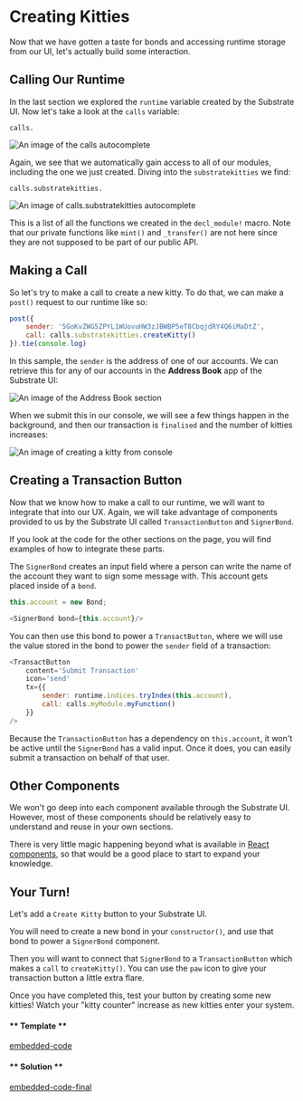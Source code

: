 Creating Kitties
===

Now that we have gotten a taste for bonds and accessing runtime storage from our UI, let's actually build some interaction.

## Calling Our Runtime

In the last section we explored the `runtime` variable created by the Substrate UI. Now let's take a look at the `calls` variable:

```
calls.
```

![An image of the `calls` autocomplete](../../4/assets/calls-autocomplete.png)

Again, we see that we automatically gain access to all of our modules, including the one we just created. Diving into the `substratekitties` we find:

```
calls.substratekitties.
```

![An image of `calls.substratekitties` autocomplete](../../4/assets/calls-substratekitties-autocomplete.png)

This is a list of all the functions we created in the `decl_module!` macro. Note that our private functions like `mint()` and `_transfer()` are not here since they are not supposed to be part of our public API.

## Making a Call

So let's try to make a call to create a new kitty. To do that, we can make a `post()` request to our runtime like so:

```javascript
post({
    sender: '5GoKvZWG5ZPYL1WUovuHW3zJBWBP5eT8CbqjdRY4Q6iMaDtZ',
    call: calls.substratekitties.createKitty()
}).tie(console.log)
```

In this sample, the `sender` is the address of one of our accounts. We can retrieve this for any of our accounts in the **Address Book** app of the Substrate UI:

![An image of the Address Book section](../../4/assets/address-book.png)

When we submit this in our console, we will see a few things happen in the background, and then our transaction is `finalised` and the number of kitties increases:

![An image of creating a kitty from console](../../4/assets/transaction-from-console.png)

## Creating a Transaction Button

Now that we know how to make a call to our runtime, we will want to integrate that into our UX. Again, we will take advantage of components provided to us by the Substrate UI called `TransactionButton` and `SignerBond`.

If you look at the code for the other sections on the page, you will find examples of how to integrate these parts.

The `SignerBond` creates an input field where a person can write the name of the account they want to sign some message with. This account gets placed inside of a `bond`.

```javascript
this.account = new Bond;

<SignerBond bond={this.account}/>
```

You can then use this bond to power a `TransactButton`, where we will use the value stored in the bond to power the `sender` field of a transaction:

```javascript
<TransactButton
    content='Submit Transaction'
    icon='send'
    tx={{
        sender: runtime.indices.tryIndex(this.account),
        call: calls.myModule.myFunction()
    }}
/>
```

Because the `TransactionButton` has a dependency on `this.account`, it won't be active until the `SignerBond` has a valid input. Once it does, you can easily submit a transaction on behalf of that user.

## Other Components

We won't go deep into each component available through the Substrate UI. However, most of these components should be relatively easy to understand and reuse in your own sections.

There is very little magic happening beyond what is available in [React components](https://reactjs.org/docs/react-component.html), so that would be a good place to start to expand your knowledge.

## Your Turn!

Let's add a `Create Kitty` button to your Substrate UI.

You will need to create a new bond in your `constructor()`, and use that bond to power a `SignerBond` component.

Then you will want to connect that `SignerBond` to a `TransactionButton` which makes a `call` to `createKitty()`. You can use the `paw` icon to give your transaction button a little extra flare.

Once you have completed this, test your button by creating some new kitties! Watch your "kitty counter" increase as new kitties enter your system.

<!-- tabs:start -->

#### ** Template **

[embedded-code](../../4/assets/4.3-template.js ':include :type=code embed-template')

#### ** Solution **

[embedded-code-final](../../4/assets/4.3-finished-code.js ':include :type=code embed-final')

<!-- tabs:end -->
